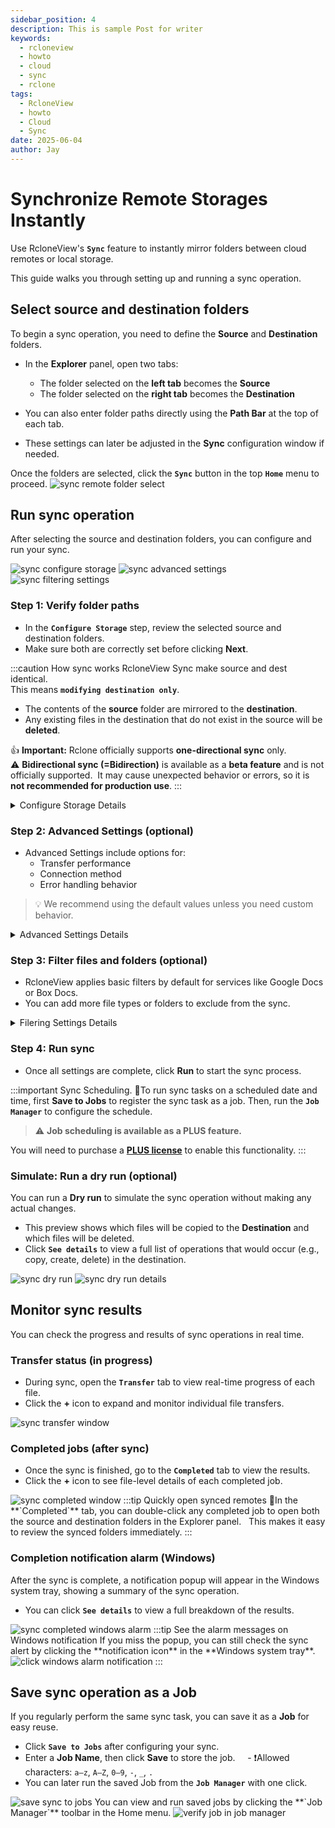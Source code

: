 ```yaml
---
sidebar_position: 4
description: This is sample Post for writer
keywords:
  - rcloneview
  - howto
  - cloud
  - sync
  - rclone
tags:
  - RcloneView
  - howto
  - Cloud
  - Sync
date: 2025-06-04
author: Jay
---
```

# Synchronize Remote Storages Instantly

Use RcloneView's **`Sync`** feature to instantly mirror folders between cloud remotes or local storage.  

This guide walks you through setting up and running a sync operation.
## Select source and destination folders

To begin a sync operation, you need to define the **Source** and **Destination** folders.

- In the **Explorer** panel, open two tabs:
	- The folder selected on the **left tab** becomes the **Source**
	- The folder selected on the **right tab** becomes the **Destination**

- You can also enter folder paths directly using the **Path Bar** at the top of each tab.
- These settings can later be adjusted in the **Sync** configuration window if needed.

Once the folders are selected, click the **`Sync`** button in the top **`Home`** menu to proceed.
<img src="/support/images/en/howto/rcloneview-basic/sync-remote-folder-select.png" alt="sync remote folder select" class="img-medium img-center" />
## Run sync operation

After selecting the source and destination folders, you can configure and run your sync.


<div class="img-grid-3">
<img src="/support/images/en/howto/rcloneview-basic/sync-configure-storage.png" alt="sync configure storage" class="img-medium img-center" />
<img src="/support/images/en/howto/rcloneview-basic/sync-advanced-settings.png" alt="sync advanced settings" class="img-medium img-center" />
<img src="/support/images/en/howto/rcloneview-basic/sync-filtering-settings.png" alt="sync filtering settings" class="img-medium img-center" />
</div>

### Step 1: Verify folder paths

- In the **`Configure Storage`** step, review the selected source and destination folders.
- Make sure both are correctly set before clicking **Next**.

:::caution How sync works
RcloneView Sync make source and dest identical.  
This means **`modifying destination only`**.  
- The contents of the **source** folder are mirrored to the **destination**.  
- Any existing files in the destination that do not exist in the source will be **deleted**.  

👍 **Important:** Rclone officially supports **one-directional sync** only.  
⚠️ **Bidirectional sync (=Bidirection)** is available as a **beta feature** and is not officially supported.  It may cause unexpected behavior or errors, so it is **not recommended for production use**.
:::

<details>
<summary>Configure Storage Details</summary>

<img src="/support/images/en/howto/rcloneview-basic/sync-config-storage-details.png" alt="sync config storage details" class="img-medium img-center" />

1. **Select the source folder**.   
 - Click the folder icon in the left panel to choose the source.  
2. **Select the destination folder**. 
- Click the folder icon in the right panel to choose the destination.  
3. **Add additional destinations** (optional). 
- Click the **Add Destination** button to sync to multiple destinations at once.  You can configure **1:N sync** if needed.  
4. **Choose the sync direction**. 
 - **Modifying destination only**: Syncs from source to destination. Updates or deletes destination content to match the source.  
 - **Bidirection** (Beta): Compares both folders and syncs changes in both directions.  
⚠️ This mode may overwrite new files unintentionally, so use with caution.  
5. **Create empty directories (optional)**.   
- If enabled, any source directories that contain no files will be recreated as empty folders in the destination.  

:::caution Using Bidirectional Sync in RcloneView
RcloneView uses `bisync` (a beta command in rclone) to perform bidirectional sync.    
Since this feature is still **experimental**, we recommend reviewing the official [user manual](https://rclone.org/bisync/) — especially the [Limitations](https://rclone.org/bisync/#limitations) section — before enabling it.

Using bisync incorrectly may result in data loss. Please use with caution.
:::


</details>

### Step 2: Advanced Settings (optional)

  - Advanced Settings include options for:
	  - Transfer performance
	  - Connection method
	  - Error handling behavior

> 💡 We recommend using the default values unless you need custom behavior.

<details>
<summary>Advanced Settings Details</summary>

<img src="/support/images/en/howto/rcloneview-basic/sync-advanced-settings-details.png" alt="sync advanced settings details" class="img-medium img-center" /> 
### Performance
1. **`Number of file transfers`**:   
   The number of file transfers to run in parallel. It can sometimes be useful to set this to a smaller number if the remote is giving a lot of timeouts or bigger if you have lots of bandwidth and a fast remote.  
2. **`Number of multi thread transfers`**:  
   When using multi thread transfers this sets the number of streams to use. Set to `0` to disable multi thread transfers (Default 4). When transferring files above 256MB to capable backends, rclone will use multiple threads to transfer the file.  
3. **`Number of equaility checkers`**:  
   checkers do the equality checking of files during a sync. For some storage systems (e.g. S3, Swift, Dropbox) this can take a significant amount of time so they are run in parallel. The default is to run 8 checkers in parallel. However, in case of slow-reacting backends you may need to lower (rather than increase) this default by setting `--checkers` to 4 or less threads.  
### Safety and Integrity.  
4. **` Enable checksum to compare files`** :  
   Normally rclone will look at modification time and size of files to see if they are equal. If you set this flag then rclone will check the file hash and size to determine if files are equal.This is very useful when transferring between remotes which store the same hash type on the object, e.g. Drive and Swift. For details of which remotes support which hash type see the table in the [overview section](https://rclone.org/overview/).  

### Error control:  
5. **`Retry the entire sync if it fails this many times`**:  
   Retry the entire sync if it fails this many times it fails (default 3). Some remotes can be unreliable and a few retries help pick up the files which didn't get transferred because of errors. Disable retries with `1`.  

</details>



### Step 3: Filter files and folders (optional)

- RcloneView applies basic filters by default for services like Google Docs or Box Docs.
- You can add more file types or folders to exclude from the sync.

<details>
<summary>Filering Settings Details</summary>

<img src="/support/images/en/howto/rcloneview-basic/sync-filtering-settings-details.png" alt="sync filtering settings details" class="img-medium img-center" />

1. **`Don't sync files over`** :  
   Controls the **maximum file size** allowed for sync.  
   Default unit is MB.  
2. **`Don't sync files older than this`** :    
   Controls the **maximum file age** allowed for sync.  
   This applies to **files only**, not directories.  
   Use the following units:  
   `y` = years, `d` = days, `h` = hours, `m` = minutes, `s` = seconds  (Example: 2y30d12h30m45s)  
3. **`Don't sync folders over this depth`** :   
   If set, Rclone will only sync folders within the specified depth.  
   For example, setting this to `1` will only sync files in the top-level directory.  
   Setting it to `2` will sync files within the first two folder levels, and so on.
4. **Predefined Filters**.   
   You can quickly apply built-in filters for common file types such as:  
   - Music, Video, Image, Document, Google Docs, Box Docs  
     These filters are available as predefined options in the filter list.
1. **Others (= Custom Filters)**.  
   You can define custom rules to exclude or include specific file types, folders, or paths.  
   Here are some common examples:  
   **`.iso`** : Exclude all .iso files.  
   **`/.git/*`** : Exclude only files inside the .git folder in the root, not subfolders.  
   **`/.git/`** :  Exclude the entire .git folder in the root, including everything inside it.   
   **`.git/`** : Exclude all .git folders and everything inside them, regardless of location.   
   
   🔗 For more advanced examples and syntax, refer to the [Rclone Filtering Guide](https://rclone.org/filtering/#exclude-exclude-files-matching-pattern)


</details>

  
  
### Step 4: Run sync

- Once all settings are complete, click **Run** to start the sync process.

:::important Sync Scheduling. 
To run sync tasks on a scheduled date and time, first **Save to Jobs** to register the sync task as a job. Then, run the **`Job Manager`** to configure the schedule.  

> ⚠️ **Job scheduling is available as a PLUS feature.**   

You will need to purchase a [**PLUS license**](https://rcloneview.com/src/pricing.html) to enable this functionality.
:::

### Simulate: Run a dry run (optional)

You can run a **Dry run** to simulate the sync operation without making any actual changes.

- This preview shows which files will be copied to the **Destination** and which files will be deleted.
- Click **`See details`** to view a full list of operations that would occur (e.g., copy, create, delete) in the destination.

<div class="img-grid-2">
<img src="/support/images/en/howto/rcloneview-basic/sync-dry-run.png" alt="sync dry run" class="img-medium img-center" />
<img src="/support/images/en/howto/rcloneview-basic/sync-dry-run-details.png" alt="sync dry run details" class="img-medium img-center" />
</div>

## Monitor sync results

You can check the progress and results of sync operations in real time.

### Transfer status (in progress)

- During sync, open the **`Transfer`** tab to view real-time progress of each file.
- Click the **+** icon to expand and monitor individual file transfers.
<img src="/support/images/en/howto/rcloneview-basic/sync-transfer-window.png" alt="sync transfer window" class="img-medium img-center" />

### Completed jobs (after sync)

- Once the sync is finished, go to the **`Completed`** tab to view the results.
- Click the **+** icon to see file-level details of each completed job.
<img src="/support/images/en/howto/rcloneview-basic/sync-completed-window.png" alt="sync completed window" class="img-medium img-center" />
:::tip Quickly open synced remotes
In the **`Completed`** tab, you can double-click any completed job to open both the source and destination folders in the Explorer panel.  
This makes it easy to review the synced folders immediately.
:::

### Completion notification alarm (Windows)

After the sync is complete, a notification popup will appear in the Windows system tray, showing a summary of the sync operation.

  - You can click **`See details`** to view a full breakdown of the results.
<img src="/support/images/en/howto/rcloneview-basic/sync-completed-windows-alarm.png" alt="sync completed windows alarm" class="img-medium img-center" />
:::tip See the alarm messages on Windows notification
If you miss the popup, you can still check the sync alert by clicking the **notification icon** in the **Windows system tray**.
<img src="/support/images/en/howto/rcloneview-basic/click-windows-alarm-notification.png" alt="click windows alarm notification" class="img-small img-left" />
:::



## Save sync operation as a Job

If you regularly perform the same sync task, you can save it as a **Job** for easy reuse.

- Click **`Save to Jobs`** after configuring your sync.
- Enter a **Job Name**, then click **Save** to store the job.  
  - ❗Allowed characters: `a–z`, `A–Z`, `0–9`, `-`, `_`, `.`
- You can later run the saved Job from the **`Job Manager`** with one click.

<img src="/support/images/en/howto/rcloneview-basic/save-sync-to-jobs.png" alt="save sync to jobs" class="img-medium img-center" />
You can view and run saved jobs by clicking the **`Job Manager`** toolbar in the Home menu.
<img src="/support/images/en/howto/rcloneview-basic/verify-job-in-job-manager.png" alt="verify job in job manager" class="img-medium img-center" />
